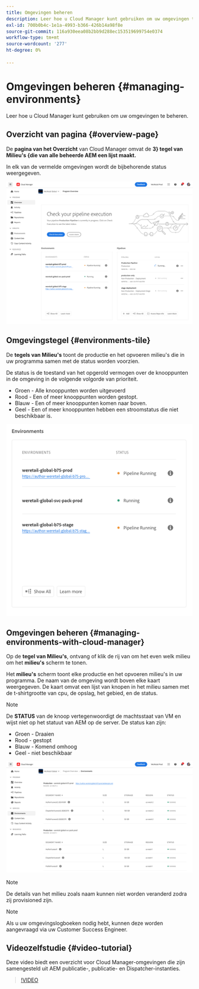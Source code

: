 ```yaml
---
title: Omgevingen beheren
description: Leer hoe u Cloud Manager kunt gebruiken om uw omgevingen te beheren.
exl-id: 700b0b4c-1e1a-4993-b366-426b14a98f8e
source-git-commit: 116a930eea08b2bb9d288ec153519699754e0374
workflow-type: tm+mt
source-wordcount: '277'
ht-degree: 0%

---
```



# Omgevingen beheren {#managing-environments}

Leer hoe u Cloud Manager kunt gebruiken om uw omgevingen te beheren.

## Overzicht van pagina {#overview-page}

De **pagina van het Overzicht** van Cloud Manager omvat de **3} tegel van Milieu&#39;s {die van alle beheerde AEM een lijst maakt.**

In elk van de vermelde omgevingen wordt de bijbehorende status weergegeven.

![ pagina van het Overzicht ](/help/assets/Manage-Environ-Overview.png)

## Omgevingstegel {#environments-tile}

De **tegels van Milieu&#39;s** toont de productie en het opvoeren milieu&#39;s die in uw programma samen met de status worden voorzien.

De status is de toestand van het opgerold vermogen over de knooppunten in de omgeving in de volgende volgorde van prioriteit.

* Groen - Alle knooppunten worden uitgevoerd
* Rood - Een of meer knooppunten worden gestopt.
* Blauw - Een of meer knooppunten komen naar boven.
* Geel - Een of meer knooppunten hebben een stroomstatus die niet beschikbaar is.

![ de tegels van Milieu&#39;s ](/help/assets/Environments-card-new.png)

## Omgevingen beheren {#managing-environments-with-cloud-manager}

Op de **tegel van Milieu&#39;s**, ontvang of klik de rij van om het even welk milieu om het **milieu&#39;s** scherm te tonen.

Het **milieu&#39;s** scherm toont elke productie en het opvoeren milieu&#39;s in uw programma. De naam van de omgeving wordt boven elke kaart weergegeven. De kaart omvat een lijst van knopen in het milieu samen met de t-shirtgrootte van cpu, de opslag, het gebied, en de status.

>[!NOTE]
>
>De **STATUS** van de knoop vertegenwoordigt de machtsstaat van VM en wijst niet op het statuut van AEM op de server. De status kan zijn:

* Groen - Draaien
* Rood - gestopt
* Blauw - Komend omhoog
* Geel - niet beschikbaar

![ Milieu&#39;s tabel ](/help/assets/Environments-tab.png)

>[!NOTE]
>
>De details van het milieu zoals naam kunnen niet worden veranderd zodra zij provisioned zijn.

>[!NOTE]
>
>Als u uw omgevingslogboeken nodig hebt, kunnen deze worden aangevraagd via uw Customer Success Engineer.

## Videozelfstudie {#video-tutorial}

Deze video biedt een overzicht voor Cloud Manager-omgevingen die zijn samengesteld uit AEM publicatie-, publicatie- en Dispatcher-instanties.

>[!VIDEO](https://video.tv.adobe.com/v/26318/)

